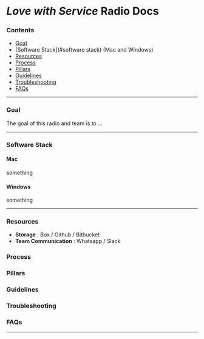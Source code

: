 # _**Love with Service**_ Radio Docs

###  Contents
* [Goal](#goal)
* [Software Stack](#software stack) (Mac and Windows)
* [Resources](#resources)
* [Process](#process)
* [Pillars](#Pillars)
* [Guidelines](#Guidelines)
* [Troubleshooting](#troubleshooting)
* [FAQs](#faqs)

-----

### Goal
The goal of this radio and team is to ...

----
### Software Stack
#### Mac
something
#### Windows
something

----

### Resources
* **Storage** : Box / Github / Bitbucket
* **Team Communication** : Whatsapp / Slack

### Process
### Pillars
### Guidelines
### Troubleshooting
### FAQs
----
